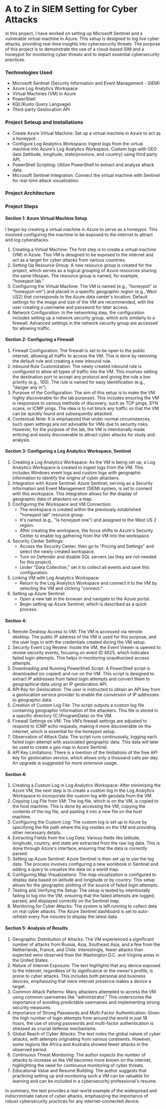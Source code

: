 # A to Z in SIEM Setting for Cyber Attacks

In this project, I have worked on setting up Microsoft Sentinel and a vulnerable virtual machine in Azure. This setup is designed to log live cyber attacks, providing real-time insights into cybersecurity threats. The purpose of this project is to demonstrate the use of a cloud-based SIM and a honeypot for monitoring cyber threats and to impart essential cybersecurity practices.

### Technologies Used
- Microsoft Sentinel (Security Information and Event Management - SIEM)
- Azure Log Analytics Workspace
- Virtual Machines (VM) in Azure
- PowerShell
- KQL(Kusto Query Language)
- Third-party Geolocation API

### Project Seteup and Installations

- Create Azure Virtual Machine: Set up a virtual machine in Azure to act as a honeypot.
- Configure Log Analytics Workspace: Ingest logs from the virtual machine into Azure's Log Analytics Workspace. Custom logs with GEO data (lattitude, longitude, state/province, and country) using third party API.
- PowerShell Scripting: Utilize PowerShell to extract and analyze attack data.
- Microsoft Sentinel Integration: Connect the virtual machine with Sentinel for real-time attack visualization.

### Project Architecture


### Project Steps

#### Section 1: Azure Virtual Machine Setup

I began by creating a virtual machine in Azure to serve as a honeypot. This involved configuring the machine to be exposed to the internet to attract and log cyberattacks.

1. Creating a Virtual Machine: The first step is to create a virtual machine (VM) in Azure. This VM is designed to be exposed to the internet and act as a target for cyber attacks from various countries.
2. Setting Up Resource Group: A new resource group is created for the project, which serves as a logical grouping of Azure resources sharing the same lifespan. The resource group is named, for example, "honeypot lab."
3. Configuring the Virtual Machine: The VM is named (e.g., "honeypot" or "honeypot-vm") and placed in a specific geographic region (e.g., West US2) that corresponds to the Azure data center's location. Default settings for the image and size of the VM are recommended, with the user creating a username and password for later access.
4. Network Configuration: In the networking step, the configuration includes setting up a network security group, which acts similarly to a firewall. Advanced settings in the network security group are accessed for allowing traffic.

#### Section 2: Configuring a Firewall

1. Firewall Configuration: The firewall is set to be open to the public internet, allowing all traffic to access the VM. This is done by removing the default rule and creating a new inbound rule.
2. Inbound Rule Customization: The newly created inbound rule is configured to allow all types of traffic into the VM. This involves setting the destination port to accept any protocol and giving the rule a low priority (e.g., 100). The rule is named for easy identification (e.g., "danger any in").
3. Purpose of the Configuration: The aim of this setup is to make the VM highly discoverable for the lab purposes. This includes ensuring the VM is responsive to various methods of discovery, such as TCP pings, SYN scans, or ICMP pings. The idea is to not block any traffic so that the VM can be quickly found and subsequently attacked.
4. Contextual Note: It is emphasized that under normal circumstances, such open settings are not advisable for VMs due to security risks. However, for the purpose of the lab, the VM is intentionally made enticing and easily discoverable to attract cyber attacks for study and analysis.

#### Section 3: Configuring a Log Analytics Workspace, Sentinel

1. Creating a Log Analytics Workspace: As the VM is being set up, a Log Analytics Workspace is created to ingest logs from the VM. This includes Windows event logs and custom logs with geographic information to identify the origins of cyber attackers.
2. Integration with Azure Sentinel: Azure Sentinel, serving as a Security Information and Event Management (SIEM) system, is set to connect with this workspace. This integration allows for the display of geographic data of attackers on a map.
3. Configuring the Workspace and VM Connection:
   - The workspace is created within the previously established "honeypot lab" resource group.
   - It's named (e.g., "la honeypot one") and assigned to the West US 2 region.
   - After creating the workspace, the focus shifts to Azure's Security Center to enable log gathering from the VM into the workspace.
4. Security Center Settings:
   - Access the Security Center, then go to "Pricing and Settings" and select the newly created workspace.
   - Turn on Defender and disable SQL servers (as they are not needed for this project).
   - Under "Data Collection," set it to collect all events and save this configuration.
5. Linking VM with Log Analytics Workspace:
   - Return to the Log Analytics Workspace and connect it to the VM by selecting the VM and clicking "connect."
6. Setting up Azure Sentinel:
   - Open a new tab in the browser and navigate to the Azure portal.
   - Begin setting up Azure Sentinel, which is described as a quick process.

#### Section 4: 
1. Remote Desktop Access to VM: The VM is accessed via remote desktop. The public IP address of the VM is used for this purpose, and the user logs in with the credentials created during the VM setup.
2. Security Event Log Review: Inside the VM, the Event Viewer is opened to review security events, focusing on event ID 4625, which indicates failed login attempts. This helps in monitoring unauthorized access attempts.
3. Downloading and Running PowerShell Script: A PowerShell script is downloaded (or copied) and run on the VM. This script is designed to extract IP addresses from failed login attempts and convert them to geographical data using an IP geolocation API.
4. API Key for Geolocation: The user is instructed to obtain an API key from a geolocation service provider to enable the conversion of IP addresses to geographic data.
5. Creation of Custom Log File: The script outputs a custom log file containing geographic information of the attackers. This file is stored in a specific directory (C:\ProgramData) on the VM.
6. Firewall Settings on VM: The VM’s firewall settings are adjusted to respond to ICMP echo requests, making it more discoverable on the internet, which is essential for the honeypot setup.
7. Observation of Attack Data: The script runs continuously, logging each failed login attempt with associated geographic data. This data will later be used to create a geo map in Azure Sentinel.
8. API Key Limitations: There is a mention of the limitations of the free API key for geolocation service, which allows only a thousand calls per day. An upgrade is suggested for more extensive usage.

#### Section 4: 

1. Creating a Custom Log in Log Analytics Workspace: After minimizing the Azure VM, the next step is to create a custom log in the Log Analytics Workspace to incorporate the custom log with geodata from the VM.
2. Copying Log File from VM: The log file, which is on the VM, is copied to the host machine. This is done by accessing the VM, copying the contents of the log file, and pasting it into a new file on the host machine.
3. Configuring the Custom Log: The custom log is set up in Azure by specifying the file path where the log resides on the VM and providing other necessary details.
4. Extracting Fields from the Log Data: Various fields like latitude, longitude, country, and state are extracted from the raw log data. This is done through Azure's interface, ensuring that the data is correctly parsed.
5. Setting up Azure Sentinel: Azure Sentinel is then set up to use the log data. The process involves configuring a new workbook in Sentinel and adding a query to visualize the data on a world map.
6. Configuring Map Visualizations: The map visualization is configured to display data based on latitude and longitude or by country. This setup allows for the geographic plotting of the source of failed login attempts.
7. Testing and Verifying the Setup: The setup is tested by intentionally failing to log into the VM, ensuring that the failed attempts are logged, parsed, and displayed correctly on the Sentinel map.
8. Monitoring for Cyber Attacks: The system is left running to collect data on real cyber attacks. The Azure Sentinel dashboard is set to auto-refresh every five minutes to display the latest data.

#### Section 5: Analysis of Results

1. Geographic Distribution of Attacks: The VM experienced a significant number of attacks from Russia, Asia, Southeast Asia, and a few from the Netherlands, France, and Chile. Interestingly, fewer attacks than expected were observed from the Washington D.C. and Virginia areas in the United States.
2. Nature of Internet Exposure: The text highlights that any device exposed to the internet, regardless of its significance or the owner's profile, is prone to cyber attacks. This includes both personal and business devices, emphasizing that mere internet presence makes a device a target.
3. Common Attack Patterns: Many attackers attempted to access the VM using common usernames like "administrator." This underscores the importance of avoiding predictable usernames and implementing strong security measures.
4. Importance of Strong Passwords and Multi-Factor Authentication: Given the high number of login attempts from around the world in just 18 hours, the use of strong passwords and multi-factor authentication is stressed as crucial defense mechanisms.
5. Global Reach of Cyber Attacks: The text notes the global nature of cyber attacks, with attempts originating from various continents. However, some regions like Africa and Australia showed fewer attacks in the observed period.
6. Continuous Threat Monitoring: The author expects the number of attacks to increase as the VM becomes more known on the internet, highlighting the need for continuous monitoring of cyber threats.
7. Educational Value and Resumé Building: The author suggests that practicing setting up and monitoring such a VM can be valuable for learning and can be included in a cybersecurity professional's resume.

In summary, the text provides a real-world example of the widespread and indiscriminate nature of cyber attacks, emphasizing the importance of robust cybersecurity practices for any internet-connected device.
